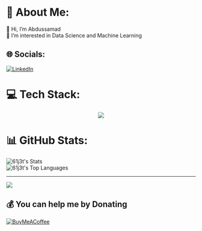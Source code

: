 # 💫 About Me:
👋 Hi, I’m Abdussamad<br>👀 I’m interested in Data Science and Machine Learning


## 🌐 Socials:
[![LinkedIn](https://img.shields.io/badge/LinkedIn-%230077B5.svg?logo=linkedin&logoColor=white)](https://linkedin.com/in/arhvnnn) 

# 💻 Tech Stack:
<p align="center">
  <a href="https://skillicons.dev">
    <img src="https://skillicons.dev/icons?i=python,pandas,tensorflow,opencv" />
  </a>
</p>

# 📊 GitHub Stats:
![61j3t's Stats](https://github-readme-stats.vercel.app/api?username=61j3t&theme=prussian&show_icons=true&hide_border=true&count_private=true)</br>
![61j3t's Top Languages](https://github-readme-stats.vercel.app/api/top-langs/?username=61j3t&theme=prussian&show_icons=true&hide_border=true&layout=compact)

---
[![](https://visitcount.itsvg.in/api?id=61j3t&icon=0&color=0)](https://visitcount.itsvg.in)

  ## 💰 You can help me by Donating
  [![BuyMeACoffee](https://img.shields.io/badge/Buy%20Me%20a%20Coffee-ffdd00?style=for-the-badge&logo=buy-me-a-coffee&logoColor=black)](https://buymeacoffee.com/c1jet) 

  
<!-- Proudly created with GPRM ( https://gprm.itsvg.in ) -->
